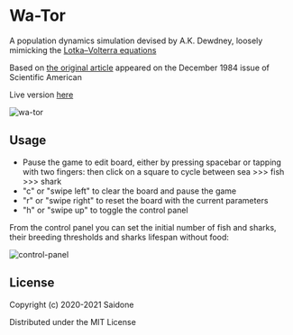 # Wa-Tor

A population dynamics simulation devised by A.K. Dewdney, loosely mimicking the [Lotka–Volterra equations](https://en.wikipedia.org/wiki/Lotka%E2%80%93Volterra_equations)

Based on [the original article](https://github.com/saidone75/wa-tor/blob/master/wator_dewdney.pdf) appeared on the December 1984 issue of Scientific American

Live version [here](http://wa-tor.saidone.org)

![wa-tor](https://i.postimg.cc/9Q5gQCSj/wa-tor.png)

## Usage

* Pause the game to edit board, either by pressing spacebar or tapping with two fingers: then click on a square to cycle between sea >>> fish >>> shark
* "c" or "swipe left" to clear the board and pause the game
* "r" or "swipe right" to reset the board with the current parameters
* "h" or "swipe up" to toggle the control panel

From the control panel you can set the initial number of fish and sharks, their breeding thresholds and sharks lifespan without food:

![control-panel](https://i.postimg.cc/CxGPZ9Tn/wa-tor-control-panel.png)

## License
Copyright (c) 2020-2021 Saidone

Distributed under the MIT License
